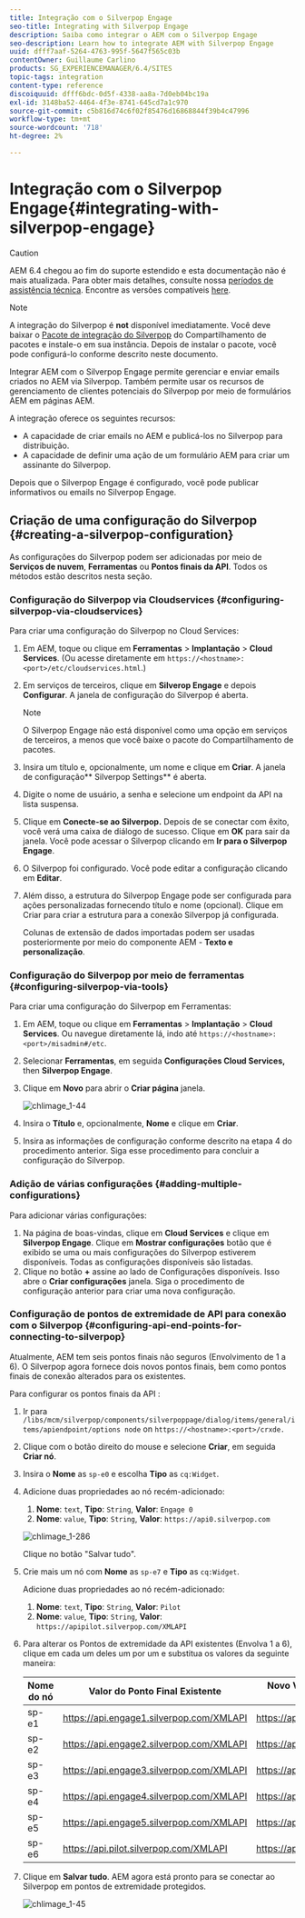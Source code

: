 ```yaml
---
title: Integração com o Silverpop Engage
seo-title: Integrating with Silverpop Engage
description: Saiba como integrar o AEM com o Silverpop Engage
seo-description: Learn how to integrate AEM with Silverpop Engage
uuid: dfff7aaf-5264-4763-995f-5647f565c03b
contentOwner: Guillaume Carlino
products: SG_EXPERIENCEMANAGER/6.4/SITES
topic-tags: integration
content-type: reference
discoiquuid: dfff6bdc-0d5f-4338-aa8a-7d0eb04bc19a
exl-id: 3148ba52-4464-4f3e-8741-645cd7a1c970
source-git-commit: c5b816d74c6f02f85476d16868844f39b4c47996
workflow-type: tm+mt
source-wordcount: '718'
ht-degree: 2%

---
```


# Integração com o Silverpop Engage{#integrating-with-silverpop-engage}

>[!CAUTION]
>
>AEM 6.4 chegou ao fim do suporte estendido e esta documentação não é mais atualizada. Para obter mais detalhes, consulte nossa [períodos de assistência técnica](https://helpx.adobe.com/br/support/programs/eol-matrix.html). Encontre as versões compatíveis [here](https://experienceleague.adobe.com/docs/).

>[!NOTE]
>
>A integração do Silverpop é **not** disponível imediatamente. Você deve baixar o [Pacote de integração do Silverpop](https://www.adobeaemcloud.com/content/marketplace/marketplaceProxy.html?packagePath=/content/companies/public/adobe/packages/aem620/product/cq-mcm-integrations-silverpop-content) do Compartilhamento de pacotes e instale-o em sua instância. Depois de instalar o pacote, você pode configurá-lo conforme descrito neste documento.

Integrar AEM com o Silverpop Engage permite gerenciar e enviar emails criados no AEM via Silverpop. Também permite usar os recursos de gerenciamento de clientes potenciais do Silverpop por meio de formulários AEM em páginas AEM.

A integração oferece os seguintes recursos:

* A capacidade de criar emails no AEM e publicá-los no Silverpop para distribuição.
* A capacidade de definir uma ação de um formulário AEM para criar um assinante do Silverpop.

Depois que o Silverpop Engage é configurado, você pode publicar informativos ou emails no Silverpop Engage.

## Criação de uma configuração do Silverpop {#creating-a-silverpop-configuration}

As configurações do Silverpop podem ser adicionadas por meio de **Serviços de nuvem**, **Ferramentas** ou **Pontos finais da API**. Todos os métodos estão descritos nesta seção.

### Configuração do Silverpop via Cloudservices {#configuring-silverpop-via-cloudservices}

Para criar uma configuração do Silverpop no Cloud Services:

1. Em AEM, toque ou clique em **Ferramentas** > **Implantação** > **Cloud Services**. (Ou acesse diretamente em `https://<hostname>:<port>/etc/cloudservices.html`.)
1. Em serviços de terceiros, clique em **Silverop Engage** e depois **Configurar**. A janela de configuração do Silverpop é aberta.

   >[!NOTE]
   >
   >O Silverpop Engage não está disponível como uma opção em serviços de terceiros, a menos que você baixe o pacote do Compartilhamento de pacotes.

1. Insira um título e, opcionalmente, um nome e clique em **Criar**. A janela de configuração** Silverpop Settings** é aberta.
1. Digite o nome de usuário, a senha e selecione um endpoint da API na lista suspensa.
1. Clique em **Conecte-se ao Silverpop.** Depois de se conectar com êxito, você verá uma caixa de diálogo de sucesso. Clique em **OK** para sair da janela. Você pode acessar o Silverpop clicando em **Ir para o Silverpop Engage**.
1. O Silverpop foi configurado. Você pode editar a configuração clicando em **Editar**.
1. Além disso, a estrutura do Silverpop Engage pode ser configurada para ações personalizadas fornecendo título e nome (opcional). Clique em Criar para criar a estrutura para a conexão Silverpop já configurada.

   Colunas de extensão de dados importadas podem ser usadas posteriormente por meio do componente AEM - **Texto e personalização**.

### Configuração do Silverpop por meio de ferramentas {#configuring-silverpop-via-tools}

Para criar uma configuração do Silverpop em Ferramentas:

1. Em AEM, toque ou clique em **Ferramentas** > **Implantação** > **Cloud Services**. Ou navegue diretamente lá, indo até `https://<hostname>:<port>/misadmin#/etc`.
1. Selecionar **Ferramentas**, em seguida **Configurações Cloud Services,** then **Silverpop Engage**.
1. Clique em **Novo** para abrir o **Criar página** janela.

   ![chlimage_1-44](assets/chlimage_1-44.jpeg)

1. Insira o **Título** e, opcionalmente, **Nome** e clique em **Criar**.
1. Insira as informações de configuração conforme descrito na etapa 4 do procedimento anterior. Siga esse procedimento para concluir a configuração do Silverpop.

### Adição de várias configurações {#adding-multiple-configurations}

Para adicionar várias configurações:

1. Na página de boas-vindas, clique em **Cloud Services** e clique em **Silverpop Engage**. Clique em **Mostrar configurações** botão que é exibido se uma ou mais configurações do Silverpop estiverem disponíveis. Todas as configurações disponíveis são listadas.
1. Clique no botão **+** assine ao lado de Configurações disponíveis. Isso abre o **Criar configurações** janela. Siga o procedimento de configuração anterior para criar uma nova configuração.

### Configuração de pontos de extremidade de API para conexão com o Silverpop {#configuring-api-end-points-for-connecting-to-silverpop}

Atualmente, AEM tem seis pontos finais não seguros (Envolvimento de 1 a 6). O Silverpop agora fornece dois novos pontos finais, bem como pontos finais de conexão alterados para os existentes.

Para configurar os pontos finais da API :

1. Ir para `/libs/mcm/silverpop/components/silverpoppage/dialog/items/general/items/apiendpoint/options node` on `https://<hostname>:<port>/crxde.`
1. Clique com o botão direito do mouse e selecione **Criar**, em seguida **Criar nó**.
1. Insira o **Nome** as `sp-e0` e escolha **Tipo** as `cq:Widget`.
1. Adicione duas propriedades ao nó recém-adicionado:

   1. **Nome**: `text`, **Tipo**: `String`, **Valor**: `Engage 0`
   1. **Nome**: `value`, **Tipo**: `String`, **Valor**: `https://api0.silverpop.com`

   ![chlimage_1-286](assets/chlimage_1-286.png)

   Clique no botão &quot;Salvar tudo&quot;.

1. Crie mais um nó com **Nome** as `sp-e7` e **Tipo** as `cq:Widget`.

   Adicione duas propriedades ao nó recém-adicionado:

   1. **Nome**: `text`, **Tipo**: `String`, **Valor**: `Pilot`
   1. **Nome**: `value`, **Tipo**: `String`, **Valor**: `https://apipilot.silverpop.com/XMLAPI`

1. Para alterar os Pontos de extremidade da API existentes (Envolva 1 a 6), clique em cada um deles um por um e substitua os valores da seguinte maneira:

   | **Nome do nó** | **Valor do Ponto Final Existente** | **Novo Valor de Ponto Final** |
   |---|---|---|
   | sp-e1 | https://api.engage1.silverpop.com/XMLAPI | https://api1.silverpop.com |
   | sp-e2 | https://api.engage2.silverpop.com/XMLAPI | https://api2.silverpop.com |
   | sp-e3 | https://api.engage3.silverpop.com/XMLAPI | https://api3.silverpop.com |
   | sp-e4 | https://api.engage4.silverpop.com/XMLAPI | https://api4.silverpop.com |
   | sp-e5 | https://api.engage5.silverpop.com/XMLAPI | https://api5.silverpop.com |
   | sp-e6 | https://api.pilot.silverpop.com/XMLAPI | https://api6.silverpop.com |

1. Clique em **Salvar tudo**. AEM agora está pronto para se conectar ao Silverpop em pontos de extremidade protegidos.

   ![chlimage_1-45](assets/chlimage_1-45.jpeg)
